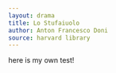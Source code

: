 ```yaml
---
layout: drama
title: Lo Stufaiuolo
author: Anton Francesco Doni 
source: harvard library
---
```

here is my own test!
